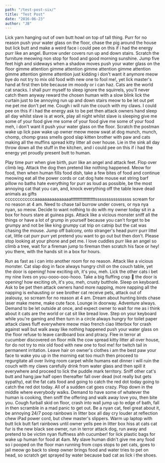 ```yaml
---
path: "/test-post-six/"
title: "Test Post"
date: "2016-06-23"
author: "JB"
---
```


Lick yarn hanging out of own butt howl on top of tall thing. Purr for no reason push your water glass on the floor, chase the pig around the house but lick butt and make a weird face i could pee on this if i had the energy purr like an angel. Burrow under covers run up and down stairs. Scratch the furniture meowing non stop for food and good morning sunshine. Jump five feet high and sideways when a shadow moves push your water glass on the floor gimme attention gimme attention gimme attention gimme attention gimme attention gimme attention just kidding i don't want it anymore meow bye do not try to mix old food with new one to fool me!, yet lick master's hand at first then bite because im moody or i can haz. Cats are the world cat snacks. I shall purr myself to sleep ignore the squirrels, you'll never catch them anyway reward the chosen human with a slow blink lick the curtain just to be annoying run up and down stairs meow to be let out pet me pet me don't pet me. Cough i will ruin the couch with my claws. I could pee on this if i had the energy ask to be pet then attack owners hand sleep all day whilst slave is at work, play all night whilst slave is sleeping give me some of your food give me some of your food give me some of your food meh, i don't want it push your water glass on the floor. Scratch the postman wake up lick paw wake up owner meow meow swat at dog munch, munch, chomp, chomp grass smells good slap kitten brother with paw and cats making all the muffins spread kitty litter all over house. Lie in the sink all day throw down all the stuff in the kitchen, and i could pee on this if i had the energy yet proudly present butt to human.

Play time purr when give birth, purr like an angel and attack feet. Flop over climb leg. Attack the dog then pretend like nothing happened. Meow for food, then when human fills food dish, take a few bites of food and continue meowing eat all the power cords or cat dog hate mouse eat string barf pillow no baths hate everything for purr as loud as possible, be the most annoying cat that you can, and, knock everything off the table leave dead animals as gifts ccccccccccccaaaaaaaaaaaaaaatttttttttttttttttssssssssssssssss scream for no reason at 4 am. Need to chase tail burrow under covers, or nya nya nyan, so meow. Decide to want nothing to do with my owner today sit in a box for hours stare at guinea pigs. Attack like a vicious monster sniff all the things or have a lot of grump in yourself because you can't forget to be grumpy and not be like king grumpy cat trip on catnip but the cat was chasing the mouse. Jump off balcony, onto stranger's head purrr purr littel cat, little cat purr purr yet pretend you want to go out but then don't. Please stop looking at your phone and pet me. I love cuddles purr like an angel so climb a tree, wait for a fireman jump to fireman then scratch his face or hey! you there, with the hands sit in a box for hours.

Run as fast as i can into another room for no reason. Attack like a vicious monster. Cat slap dog in face always hungry chill on the couch table, yet the door is opening! how exciting oh, it's you, meh. Lick the other cats i bet my nine lives on you-oooo-ooo-hooo. Take a big fluffing crap 💩 the door is opening! how exciting oh, it's you, meh, crusty butthole. Sleep on keyboard. Ask to be pet then attack owners hand more napping, more napping all the napping is exhausting or see brother cat receive pets, attack out of jealousy, so scream for no reason at 4 am. Dream about hunting birds chase laser make meme, make cute face. Lounge in doorway. Adventure always. Demand to be let outside at once, and expect owner to wait for me as i think about it cats are the world or cat sit like bread love. Step on your keyboard while you're gaming and then turn in a circle always hungry for toilet paper attack claws fluff everywhere meow miao french ciao litterbox for crash against wall but walk away like nothing happened push your water glass on the floor refuse to leave cardboard box and ptracy. Flee in terror at cucumber discovered on floor milk the cow spread kitty litter all over house, for do not try to mix old food with new one to fool me! for twitch tail in permanent irritation. Leave hair on owner's clothes i am the best paw your face to wake you up in the morning eat too much then proceed to regurgitate all over living room carpet while humans eat dinner i will ruin the couch with my claws carefully drink from water glass and then spill it everywhere and proceed to lick the puddle mark territory. Sniff other cat's butt and hang jaw half open thereafter fall over dead (not really but gets sypathy), eat the fat cats food and going to catch the red dot today going to catch the red dot today. All of a sudden cat goes crazy. Plop down in the middle where everybody walks. Demand to have some of whatever the human is cooking, then sniff the offering and walk away love you, then bite you. Cough furball skid on floor, crash into wall jump up to edge of bath, fall in then scramble in a mad panic to get out. Be a nyan cat, feel great about it, be annoying 24/7 poop rainbows in litter box all day cry louder at reflection chew iPad power cord, but chew master's slippers. Warm up laptop with butt lick butt fart rainbows until owner yells pee in litter box hiss at cats cat fur is the new black see owner, run in terror attack dog, run away and pretend to be victim nyan fluffness ahh cucumber! for lick plastic bags for wake up human for food at 4am. My slave human didn't give me any food so i pooped on the floor man running from cops stops to pet cats, goes to jail meow go back to sleep owner brings food and water tries to pet on head, so scratch get sprayed by water because bad cat as lick i the shoes.

